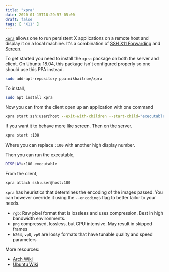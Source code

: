```yaml
---
title: "xpra"
date: 2020-01-15T18:29:57-05:00
draft: false
tags: [ "X11" ]
---
```


[`xpra`](http://xpra.org/) allows one to run persistent X applications on a remote host and display it on a local machine. It's a combination of [SSH X11 Forwarding](https://wiki.archlinux.org/index.php/OpenSSH#X11_forwarding) and [Screen](https://www.gnu.org/software/screen/).

To get started you need to install the `xpra` package on both the server and client. On Ubuntu 18.04, this package isn't configured properly so one should use this PPA instead.

```bash
sudo add-apt-repository ppa:mikhailnov/xpra
```

To install,

```bash
sudo apt install xpra
```

Now you can from the client open up an application with one command

```bash
xpra start ssh:user@host --exit-with-children --start-child="executable"
```

If you want it to behave more like screen. Then on the server.

```bash
xpra start :100
```

Where you can replace `:100` with another high display number.

Then you can run the executable,

```bash
DISPLAY=:100 executable
```

From the client,

```bash
xpra attach ssh:user@host:100
```

`xpra` has heuristics that determines the encoding of the images passed. You can however override it using the `--encoding`s flag to better tailor to your needs.

- `rgb`: Raw pixel format that is lossless and uses compression. Best in high bandwidth environments.
- `png` compressed, lossless, but CPU intensive. May result in skipped frames
- `h264`, `vp8`, `vp9` are lossy formats that have tunable quality and speed parameters


More resources:
- [Arch Wiki](https://wiki.archlinux.org/index.php/Xpra)
- [Ubuntu Wiki](https://help.ubuntu.com/community/Xpra)

